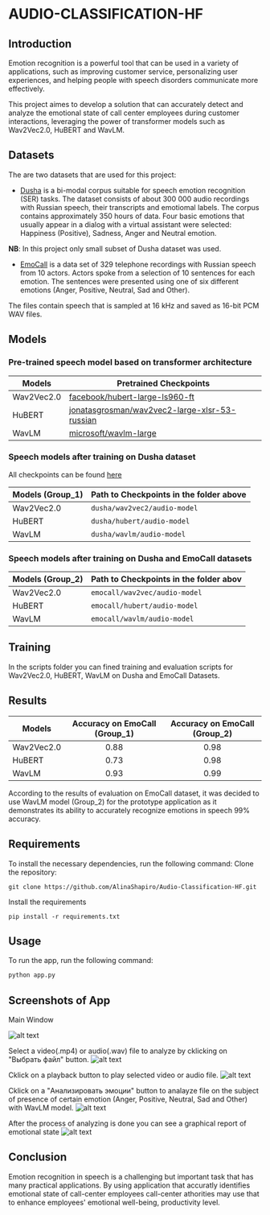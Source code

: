 # AUDIO-CLASSIFICATION-HF
## Introduction
Emotion recognition is a powerful tool that can be used in a variety of applications, such as improving customer service, personalizing user experiences, and helping people with speech disorders communicate more effectively.

This project aimes to develop a solution that can accurately detect and analyze the emotional state of call center employees during customer interactions, leveraging the power of transformer models such as Wav2Vec2.0, HuBERT and WavLM.

## Datasets
The are two datasets that are used for this project: 
- [Dusha](https://github.com/salute-developers/golos/tree/master/dusha#dusha-dataset) is a bi-modal corpus suitable for speech emotion recognition (SER) tasks. The dataset consists of about 300 000 audio recordings with Russian speech, their transcripts and emotiomal labels. The corpus contains approximately 350 hours of data. Four basic emotions that usually appear in a dialog with a virtual assistant were selected: Happiness (Positive), Sadness, Anger and Neutral emotion.

**NB**: In this project only small subset of Dusha dataset was used.

- [EmoCall](https://drive.google.com/drive/folders/1WJO-pPKU9b0sMmeVkECdOYpHz1EzNZGC?usp=drive_link) is a data set of 329 telephone recordings with Russian speech from 10 actors. Actors spoke from a selection of 10 sentences for each emotion. The sentences were presented using one of six different emotions (Anger, Positive, Neutral, Sad and Other).

The files contain speech that is sampled at 16 kHz and saved as 16-bit PCM WAV files.

## Models
### Pre-trained speech model based on transformer architecture

| Models     | Pretrained Checkpoints |
|-------- | ------- |
| Wav2Vec2.0 | [facebook/hubert-large-ls960-ft](https://huggingface.co/facebook/hubert-large-ls960-ft)    |
| HuBERT     |[jonatasgrosman/wav2vec2-large-xlsr-53-russian](https://huggingface.co/jonatasgrosman/wav2vec2-large-xlsr-53-russian) |
| WavLM      | [microsoft/wavlm-large](https://huggingface.co/microsoft/wavlm-large)  |

### Speech models after training on Dusha dataset
All checkpoints can be found [here](https://drive.google.com/drive/folders/1VASoT9HM0NOveSSgJ9AmKGInryiR6zYe?usp=sharing)

| Models   (Group_1) |Path to Checkpoints in the folder above|
|-------- | ------- |
| Wav2Vec2.0 |  `dusha/wav2vec2/audio-model`|
| HuBERT     |`dusha/hubert/audio-model`|
| WavLM      |  `dusha/wavlm/audio-model` |

### Speech models after training on Dusha and EmoCall datasets
| Models   (Group_2)  | Path to Checkpoints in the folder abov |
|-------- | ------- |
| Wav2Vec2.0 |  `emocall/wav2vec/audio-model`|
| HuBERT     |`emocall/hubert/audio-model`|
| WavLM      |  `emocall/wavlm/audio-model` | 

## Training 
In the scripts folder you can fined training and evaluation scripts for  Wav2Vec2.0, HuBERT, WavLM on Dusha and EmoCall Datasets.

## Results
| Models     | Accuracy on EmoCall (Group_1)| Accuracy on EmoCall (Group_2)|
|------------|:------------------------------:|:------------------------------:|
| Wav2Vec2.0 |  0.88    |  0.98     |  
| HuBERT     |   0.73   |    0.98   |
| WavLM      |   0.93   |    0.99   |

According to the results of evaluation on EmoCall dataset, it was decided to use WavLM model (Group_2) for the prototype application as it demonstrates its ability to accurately recognize emotions in speech 99% accuracy.

## Requirements
To install the necessary dependencies, run the following command:
Clone the repository:
```
git clone https://github.com/AlinaShapiro/Audio-Classification-HF.git
```
Install the requirements
```
pip install -r requirements.txt
```
## Usage 
To run the app, run the following command:

```python
python app.py
```
## Screenshots of App

Main Window 

![alt text](assets/image.png)

Select a video(.mp4) or audio(.wav) file to analyze by cklicking on "Выбрать файл" button.
![alt text](assets/image-1.png)

Cklick  on a playback button to play selected video or audio file.
![alt text](assets/image-2.png)

Cklick  on a "Анализировать эмоции" button to analayze file on the subject of presence of certain emotion (Anger, Positive, Neutral, Sad and Other) with WavLM model.
![alt text](assets/image-3.png)

After the process of analyzing is done you can see a graphical report of emotional state
![alt text](assets/image-4.png)

## Conclusion
Emotion recognition in speech is a challenging but important task that has many practical applications. By using application that accuratly identifies emotional state of call-center employees call-center athorities may use that to enhance  employees' emotional well-being, productivity level.
